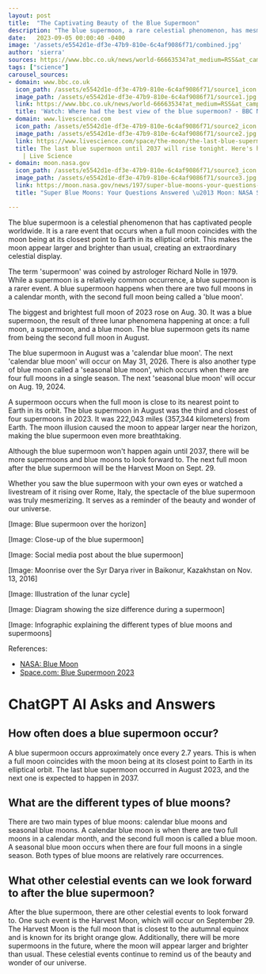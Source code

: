```yaml
---
layout: post
title:  "The Captivating Beauty of the Blue Supermoon"
description: "The blue supermoon, a rare celestial phenomenon, has mesmerized people around the world. Learn about the significance of this extraordinary event and the anticipation for future supermoons."
date:   2023-09-05 00:00:40 -0400
image: '/assets/e5542d1e-df3e-47b9-810e-6c4af9086f71/combined.jpg'
author: 'sierra'
sources: https://www.bbc.co.uk/news/world-66663534?at_medium=RSS&at_campaign=KARANGA https://www.livescience.com/space/the-moon/the-last-blue-supermoon-until-2037-will-rise-tonight-heres-how-to-watch https://moon.nasa.gov/news/197/super-blue-moons-your-questions-answered/ https://www.nytimes.com/2023/08/29/science/blue-supermoon.html https://moon.nasa.gov/news/197/super-blue-moons-your-questions-answered/ https://www.nytimes.com/2023/08/29/science/blue-supermoon.html
tags: ["science"]
carousel_sources:
- domain: www.bbc.co.uk
  icon_path: /assets/e5542d1e-df3e-47b9-810e-6c4af9086f71/source1_icon.jpg
  image_path: /assets/e5542d1e-df3e-47b9-810e-6c4af9086f71/source1.jpg
  link: https://www.bbc.co.uk/news/world-66663534?at_medium=RSS&at_campaign=KARANGA
  title: 'Watch: Where had the best view of the blue supermoon? - BBC News'
- domain: www.livescience.com
  icon_path: /assets/e5542d1e-df3e-47b9-810e-6c4af9086f71/source2_icon.jpg
  image_path: /assets/e5542d1e-df3e-47b9-810e-6c4af9086f71/source2.jpg
  link: https://www.livescience.com/space/the-moon/the-last-blue-supermoon-until-2037-will-rise-tonight-heres-how-to-watch
  title: The last blue supermoon until 2037 will rise tonight. Here's how to watch.
    | Live Science
- domain: moon.nasa.gov
  icon_path: /assets/e5542d1e-df3e-47b9-810e-6c4af9086f71/source3_icon.jpg
  image_path: /assets/e5542d1e-df3e-47b9-810e-6c4af9086f71/source3.jpg
  link: https://moon.nasa.gov/news/197/super-blue-moons-your-questions-answered/
  title: "Super Blue Moons: Your Questions Answered \u2013 Moon: NASA Science"

---
```


The blue supermoon is a celestial phenomenon that has captivated people worldwide. It is a rare event that occurs when a full moon coincides with the moon being at its closest point to Earth in its elliptical orbit. This makes the moon appear larger and brighter than usual, creating an extraordinary celestial display.

The term 'supermoon' was coined by astrologer Richard Nolle in 1979. While a supermoon is a relatively common occurrence, a blue supermoon is a rarer event. A blue supermoon happens when there are two full moons in a calendar month, with the second full moon being called a 'blue moon'.

The biggest and brightest full moon of 2023 rose on Aug. 30. It was a blue supermoon, the result of three lunar phenomena happening at once: a full moon, a supermoon, and a blue moon. The blue supermoon gets its name from being the second full moon in August.

The blue supermoon in August was a 'calendar blue moon'. The next 'calendar blue moon' will occur on May 31, 2026. There is also another type of blue moon called a 'seasonal blue moon', which occurs when there are four full moons in a single season. The next 'seasonal blue moon' will occur on Aug. 19, 2024.

A supermoon occurs when the full moon is close to its nearest point to Earth in its orbit. The blue supermoon in August was the third and closest of four supermoons in 2023. It was 222,043 miles (357,344 kilometers) from Earth. The moon illusion caused the moon to appear larger near the horizon, making the blue supermoon even more breathtaking.

Although the blue supermoon won't happen again until 2037, there will be more supermoons and blue moons to look forward to. The next full moon after the blue supermoon will be the Harvest Moon on Sept. 29.

Whether you saw the blue supermoon with your own eyes or watched a livestream of it rising over Rome, Italy, the spectacle of the blue supermoon was truly mesmerizing. It serves as a reminder of the beauty and wonder of our universe.

[Image: Blue supermoon over the horizon]

[Image: Close-up of the blue supermoon]

[Image: Social media post about the blue supermoon]

[Image: Moonrise over the Syr Darya river in Baikonur, Kazakhstan on Nov. 13, 2016]

[Image: Illustration of the lunar cycle]

[Image: Diagram showing the size difference during a supermoon]

[Image: Infographic explaining the different types of blue moons and supermoons]

References:
- [NASA: Blue Moon](https://www.nasa.gov/feature/blue-moon)
- [Space.com: Blue Supermoon 2023](https://www.space.com/41448-blue-supermoon-2018-what-why-name.html)


# ChatGPT AI Asks and Answers
## How often does a blue supermoon occur?
A blue supermoon occurs approximately once every 2.7 years. This is when a full moon coincides with the moon being at its closest point to Earth in its elliptical orbit. The last blue supermoon occurred in August 2023, and the next one is expected to happen in 2037.

## What are the different types of blue moons?
There are two main types of blue moons: calendar blue moons and seasonal blue moons. A calendar blue moon is when there are two full moons in a calendar month, and the second full moon is called a blue moon. A seasonal blue moon occurs when there are four full moons in a single season. Both types of blue moons are relatively rare occurrences.

## What other celestial events can we look forward to after the blue supermoon?
After the blue supermoon, there are other celestial events to look forward to. One such event is the Harvest Moon, which will occur on September 29. The Harvest Moon is the full moon that is closest to the autumnal equinox and is known for its bright orange glow. Additionally, there will be more supermoons in the future, where the moon will appear larger and brighter than usual. These celestial events continue to remind us of the beauty and wonder of our universe.

